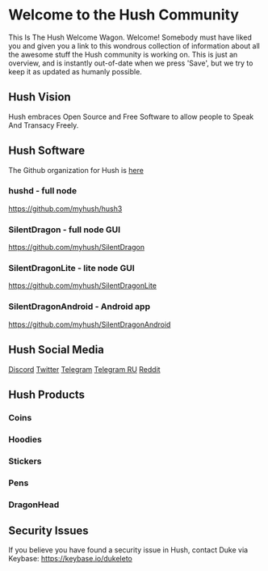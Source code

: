 # Welcome to the Hush Community

This Is The Hush Welcome Wagon. Welcome! Somebody must have liked you and given you a link to this wondrous
collection of information about all the awesome stuff the Hush community is working on. This is just an overview,
and is instantly out-of-date when we press 'Save', but we try to keep it as updated as humanly possible.

## Hush Vision

Hush embraces Open Source and Free Software to allow people to Speak And Transacy Freely.

## Hush Software

The Github organization for Hush is [here](https://github.com/MyHush/)

### hushd - full node

https://github.com/myhush/hush3

### SilentDragon - full node GUI

https://github.com/myhush/SilentDragon

### SilentDragonLite - lite node GUI

https://github.com/myhush/SilentDragonLite

### SilentDragonAndroid - Android app

https://github.com/myhush/SilentDragonAndroid

## Hush Social Media

[Discord](https://myhush.org/discord)
[Twitter](https://myhush.org/twitter)
[Telegram](https://t.me/hush_coin)
[Telegram RU](https://t.me/hushrus)
[Reddit](https://reddit.com/r/myhush)

## Hush Products

### Coins
### Hoodies
### Stickers
### Pens
### DragonHead

## Security Issues

If you believe you have found a security issue in Hush, contact Duke via Keybase: https://keybase.io/dukeleto
